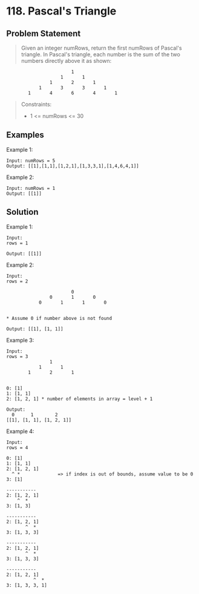 # 118. Pascal's Triangle

## Problem Statement

> Given an integer numRows, return the first numRows of Pascal's triangle.
> In Pascal's triangle, each number is the sum of the two numbers directly above it as shown:

```
                        1
                    1       1
                1       2       1
            1       3       3       1
        1       4       6       4       1
```

> Constraints:
>
> - 1 <= numRows <= 30

## Examples

Example 1:

```
Input: numRows = 5
Output: [[1],[1,1],[1,2,1],[1,3,3,1],[1,4,6,4,1]]
```

Example 2:

```
Input: numRows = 1
Output: [[1]]
```

## Solution

Example 1:

```
Input:
rows = 1

Output: [[1]]
```

Example 2:

```
Input:
rows = 2

                        0
                0       1       0
            0       1       1       0


* Assume 0 if number above is not found

Output: [[1], [1, 1]]
```

Example 3:

```
Input:
rows = 3
                1
            1       1
        1       2       1


0: [1]
1: [1, 1]
2: [1, 2, 1] * number of elements in array = level + 1

Output:
  0      1        2
[[1], [1, 1], [1, 2, 1]]
```

Example 4:

```
Input:
rows = 4

0: [1]
1: [1, 1]
2: [1, 2, 1]
  ^ *              => if index is out of bounds, assume value to be 0
3: [1]

-----------
2: [1, 2, 1]
    ^  *
3: [1, 3]

-----------
2: [1, 2, 1]
       ^  *
3: [1, 3, 3]

-----------
2: [1, 2, 1]
       ^  *
3: [1, 3, 3]

-----------
2: [1, 2, 1]
          ^  *
3: [1, 3, 3, 1]
```
